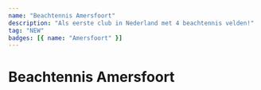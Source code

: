 ```yaml
---
name: "Beachtennis Amersfoort"
description: "Als eerste club in Nederland met 4 beachtennis velden!"
tag: "NEW"
badges: [{ name: "Amersfoort" }]
---
```


# Beachtennis Amersfoort